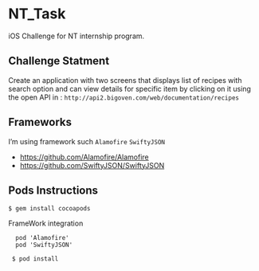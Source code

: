 # NT_Task
iOS Challenge for NT internship program.

## Challenge Statment
Create an application with two screens that displays list of recipes with search option and can view details for specific item by clicking on it using the open API in : ``` http://api2.bigoven.com/web/documentation/recipes ```

## Frameworks

I’m using framework such ``` Alamofire ```  ``` SwiftyJSON ```

  * https://github.com/Alamofire/Alamofire
  * https://github.com/SwiftyJSON/SwiftyJSON

## Pods Instructions

``` 
$ gem install cocoapods 
```

FrameWork integration

``` 
  pod 'Alamofire'
  pod 'SwiftyJSON'
```

``` 
 $ pod install 
 ```